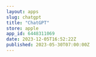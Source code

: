 ```yaml
---
layout: apps
slug: chatgpt
title: "ChatGPT"
store: apple
app_id: 6448311069
date: 2023-12-05T16:52:22Z
published: 2023-05-30T07:00:00Z
---
```

